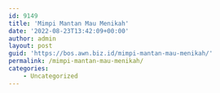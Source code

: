 ```yaml
---
id: 9149
title: 'Mimpi Mantan Mau Menikah'
date: '2022-08-23T13:42:09+00:00'
author: admin
layout: post
guid: 'https://bos.awn.biz.id/mimpi-mantan-mau-menikah/'
permalink: /mimpi-mantan-mau-menikah/
categories:
    - Uncategorized
---
```


